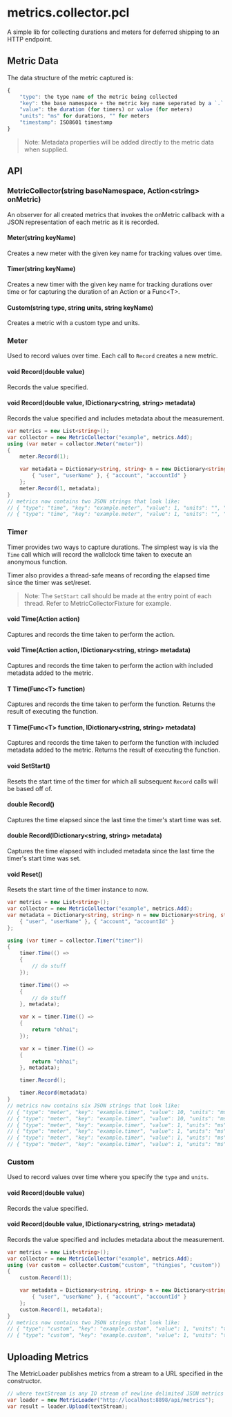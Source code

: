 # metrics.collector.pcl
A simple lib for collecting durations and meters for deferred shipping to an HTTP endpoint.

## Metric Data
The data structure of the metric captured is:

```js
{
    "type": the type name of the metric being collected
    "key": the base namespace + the metric key name seperated by a `.`
    "value": the duration (for timers) or value (for meters)
    "units": "ms" for durations, "" for meters
    "timestamp": ISO8601 timestamp
}
```

> Note: Metadata properties will be added directly to the metric data when supplied.

## API

### MetricCollector(string baseNamespace, Action&lt;string&gt; onMetric)
An observer for all created metrics that invokes the onMetric callback with a JSON representation of each metric as it is recorded.

#### Meter(string keyName)
Creates a new meter with the given key name for tracking values over time.

#### Timer(string keyName)
Creates a new timer with the given key name for tracking durations over time or for capturing the duration of an Action or a Func&lt;T&gt;.

#### Custom(string type, string units, string keyName)
Creates a metric with a custom type and units.

### Meter
Used to record values over time. Each call to `Record` creates a new metric.

#### void Record(double value)
Records the value specified.

#### void Record(double value, IDictionary&lt;string, string&gt; metadata)
Records the value specified and includes metadata about the measurement.

```csharp
var metrics = new List<string>();
var collector = new MetricCollector("example", metrics.Add);
using (var meter = collector.Meter("meter"))
{
    meter.Record(1);

    var metadata = Dictionary<string, string> n = new Dictionary<string, string>() {
        { "user", "userName" }, { "account", "accountId" }
    };
    meter.Record(1, metadata);
}
// metrics now contains two JSON strings that look like:
// { "type": "time", "key": "example.meter", "value": 1, "units": "", "timestamp": "2015-04-14T02:28:15.0000000Z" }
// { "type": "time", "key": "example.meter", "value": 1, "units": "", "timestamp": "2015-04-14T02:28:15.0000000Z, "user": "userId", "account": accountId"" }
```

### Timer
Timer provides two ways to capture durations. The simplest way is via the `Time` call which will record the wallclock time taken to execute an anonymous function.

Timer also provides a thread-safe means of recording the elapsed time since the timer was set/reset.

> Note: The `SetStart` call should be made at the entry point of each thread. Refer to MetricCollectorFixture for example.

#### void Time(Action action)
Captures and records the time taken to perform the action.

#### void Time(Action action, IDictionary&lt;string, string&gt; metadata)
Captures and records the time taken to perform the action with included metadata added to the metric.

#### T Time(Func&lt;T&gt; function)
Captures and records the time taken to perform the function. Returns the result of executing the function.

#### T Time(Func&lt;T&gt; function, IDictionary&lt;string, string&gt; metadata)
Captures and records the time taken to perform the function with included metadata added to the metric. Returns the result of executing the function.

#### void SetStart()
Resets the start time of the timer for which all subsequent `Record` calls will be based off of.

#### double Record()
Captures the time elapsed since the last time the timer's start time was set.

#### double Record(IDictionary&lt;string, string&gt; metadata)
Captures the time elapsed with included metadata since the last time the timer's start time was set.

#### void Reset()
Resets the start time of the timer instance to now.

```csharp
var metrics = new List<string>();
var collector = new MetricCollector("example", metrics.Add);
var metadata = Dictionary<string, string> n = new Dictionary<string, string>() {
    { "user", "userName" }, { "account", "accountId" }
};

using (var timer = collector.Timer("timer"))
{
    timer.Time(() =>
    {
        // do stuff
    });

    timer.Time(() =>
    {
        // do stuff
    }, metadata);

    var x = timer.Time(() =>
    {
        return "ohhai";
    });

    var x = timer.Time(() =>
    {
        return "ohhai";
    }, metadata);

    timer.Record();

    timer.Record(metadata)
}
// metrics now contains six JSON strings that look like:
// { "type": "meter", "key": "example.timer", "value": 10, "units": "ms", "timestamp": "2015-04-14T02:28:15.0000000Z" }
// { "type": "meter", "key": "example.timer", "value": 10, "units": "ms", "timestamp": "2015-04-14T02:28:15.0000000Z", "user": "userId", "account": accountId" }
// { "type": "meter", "key": "example.timer", "value": 1, "units": "ms", "timestamp": "2015-04-14T02:28:15.0000000Z" }
// { "type": "meter", "key": "example.timer", "value": 1, "units": "ms", "timestamp": "2015-04-14T02:28:15.0000000Z", "user": "userId", "account": accountId" }
// { "type": "meter", "key": "example.timer", "value": 1, "units": "ms", "timestamp": "2015-04-14T02:28:15.0000000Z" }
// { "type": "meter", "key": "example.timer", "value": 1, "units": "ms", "timestamp": "2015-04-14T02:28:15.0000000Z", "user": "userId", "account": accountId" }
```

### Custom
Used to record values over time where you specify the `type` and `units`.

#### void Record(double value)
Records the value specified.

#### void Record(double value, IDictionary&lt;string, string&gt; metadata)
Records the value specified and includes metadata about the measurement.

```csharp
var metrics = new List<string>();
var collector = new MetricCollector("example", metrics.Add);
using (var custom = collector.Custom("custom", "thingies", "custom"))
{
    custom.Record(1);

    var metadata = Dictionary<string, string> n = new Dictionary<string, string>() {
        { "user", "userName" }, { "account", "accountId" }
    };
    custom.Record(1, metadata);
}
// metrics now contains two JSON strings that look like:
// { "type": "custom", "key": "example.custom", "value": 1, "units": "thingies", "timestamp": "2015-04-14T02:28:15.0000000Z" }
// { "type": "custom", "key": "example.custom", "value": 1, "units": "thingies", "timestamp": "2015-04-14T02:28:15.0000000Z, "user": "userId", "account": accountId"" }
```

## Uploading Metrics
The MetricLoader publishes metrics from a stream to a URL specified in the constructor.

```csharp
// where textStream is any IO stream of newline delimited JSON metrics
var loader = new MetricLoader("http://localhost:8898/api/metrics");
var result = loader.Upload(textStream);
```
